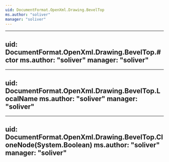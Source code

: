 ```yaml
---
uid: DocumentFormat.OpenXml.Drawing.BevelTop
ms.author: "soliver"
manager: "soliver"
---
```


---
uid: DocumentFormat.OpenXml.Drawing.BevelTop.#ctor
ms.author: "soliver"
manager: "soliver"
---

---
uid: DocumentFormat.OpenXml.Drawing.BevelTop.LocalName
ms.author: "soliver"
manager: "soliver"
---

---
uid: DocumentFormat.OpenXml.Drawing.BevelTop.CloneNode(System.Boolean)
ms.author: "soliver"
manager: "soliver"
---
